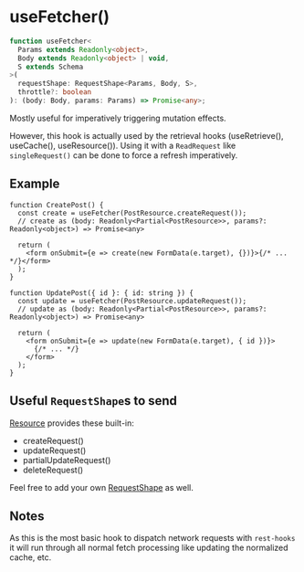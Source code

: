 # useFetcher()

```typescript
function useFetcher<
  Params extends Readonly<object>,
  Body extends Readonly<object> | void,
  S extends Schema
>(
  requestShape: RequestShape<Params, Body, S>,
  throttle?: boolean
): (body: Body, params: Params) => Promise<any>;
```

Mostly useful for imperatively triggering mutation effects.

However, this hook is actually used by the retrieval hooks (useRetrieve(), useCache(), useResource()). Using
it with a `ReadRequest` like `singleRequest()` can be done to force a refresh imperatively.

## Example

```tsx
function CreatePost() {
  const create = useFetcher(PostResource.createRequest());
  // create as (body: Readonly<Partial<PostResource>>, params?: Readonly<object>) => Promise<any>

  return (
    <form onSubmit={e => create(new FormData(e.target), {})}>{/* ... */}</form>
  );
}
```

```tsx
function UpdatePost({ id }: { id: string }) {
  const update = useFetcher(PostResource.updateRequest());
  // update as (body: Readonly<Partial<PostResource>>, params?: Readonly<object>) => Promise<any>

  return (
    <form onSubmit={e => update(new FormData(e.target), { id })}>
      {/* ... */}
    </form>
  );
}
```

## Useful `RequestShape`s to send

[Resource](./Resource.md#provided-and-overridable-methods) provides these built-in:

- createRequest()
- updateRequest()
- partialUpdateRequest()
- deleteRequest()

Feel free to add your own [RequestShape](./RequestShape.md) as well.

## Notes

As this is the most basic hook to dispatch network requests with `rest-hooks` it will run through all normal fetch processing like updating
the normalized cache, etc.
